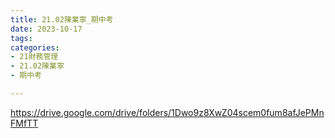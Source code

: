 ```yaml
---
title: 21.02陳業寧_期中考
date: 2023-10-17
tags: 
categories:
- 21財務管理
- 21.02陳業寧
- 期中考

---
```

https://drive.google.com/drive/folders/1Dwo9z8XwZ04scem0fum8afJePMnFMfTT
